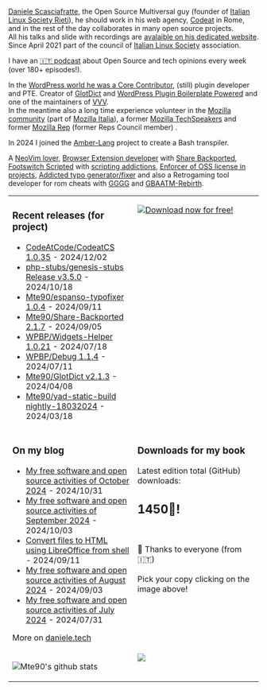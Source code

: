 [Daniele Scasciafratte](https://twitter.com/mte90net), the Open Source Multiversal guy (founder of [Italian Linux Society Rieti](https://rieti.ils.org/)), he should work in his web agency, [Codeat](https://github.com/CodeAtCode) in Rome, and in the rest of the day collaborates in many open source projects.  
All his talks and slide with recordings are [avalaible on his dedicated website](https://mte90.tech/).   
Since April 2021 part of the council of [Italian Linux Society](https://ils.org) association.

I have an [🇮🇹 podcast](https://daniele.tech/podcast/) about Open Source and tech opinions every week (over 180+ episodes!).

In the [WordPress world he was a Core Contributor](https://profiles.wordpress.org/mte90/), (still) plugin developer and PTE. Creator of [GlotDict](https://github.com/Mte90/GlotDict) and [WordPress Plugin Boilerplate Powered](https://github.com/WPBP/) and one of the maintainers of [VVV](https://github.com/Varying-Vagrant-Vagrants).  
In the meantime also a long time experience volunteer in the [Mozilla community](https://mozillians.org/it/u/Mte90/) (part of [Mozilla Italia](https://github.com/MozillaItalia)), a former [Mozilla TechSpeakers](https://wiki.mozilla.org/TechSpeakers) and former [Mozilla Rep](https://wiki.mozilla.org/ReMo) (former Reps Council member) .  

In 2024 I joined the [Amber-Lang](https://amber-lang.com/) project to create a Bash transpiler.

A [NeoVim lover](https://github.com/Mte90/dotfiles), [Browser Extension developer](https://github.com/Mte90/ExtStoreStats) with [Share Backported](https://github.com/Mte90/Share-Backported), [Footswitch Scripted](https://github.com/Mte90/pydal) with [scripting addictions](https://github.com/Mte90/My-Scripts), [Enforcer of OSS license in projects](https://github.com/Mte90/GH-License), [Addicted typo generator/fixer](https://github.com/Mte90/espanso-typofixer) and also a Retrogaming tool developer for rom cheats with [GGGG](https://github.com/Mte90/Game-Genie-Good-Guy) and [GBAATM-Rebirth](https://github.com/Mte90/GBAATM-Rebirth).

<table><tr><td valign="top" style="width: 50%;">

### Recent releases (for project)
<!-- recent_releases starts -->
* [CodeAtCode/CodeatCS 1.0.35](https://github.com/CodeAtCode/CodeatCS/releases/tag/1.0.35) - 2024/12/02
* [php-stubs/genesis-stubs Release v3.5.0](https://github.com/php-stubs/genesis-stubs/releases/tag/v3.5.0) - 2024/10/18
* [Mte90/espanso-typofixer 1.0.4](https://github.com/Mte90/espanso-typofixer/releases/tag/1.0.4) - 2024/09/11
* [Mte90/Share-Backported 2.1.7](https://github.com/Mte90/Share-Backported/releases/tag/v2.1.7) - 2024/09/05
* [WPBP/Widgets-Helper 1.0.21](https://github.com/WPBP/Widgets-Helper/releases/tag/1.0.21) - 2024/07/18
* [WPBP/Debug 1.1.4](https://github.com/WPBP/Debug/releases/tag/1.1.4) - 2024/07/11
* [Mte90/GlotDict v2.1.3](https://github.com/Mte90/GlotDict/releases/tag/v2.1.3) - 2024/04/08
* [Mte90/yad-static-build nightly-18032024](https://github.com/Mte90/yad-static-build/releases/tag/nightly-18032024) - 2024/03/18
<!-- recent_releases ends -->
</td><td valign="top" style="width: 50%;">

[![Download now for free!](https://daniele.tech/wp-content/uploads/2022/09/cover-2022-1-300x300.png)](https://daniele.tech/2022/09/contribute-to-open-source-the-right-way-3nd-edition/)

</td></tr>
<tr><td valign="top" style="width: 50%;">

### On my blog
<!-- blog starts -->
* [My free software and open source activities of October 2024](https://daniele.tech/2024/10/my-free-software-and-open-source-activities-of-october-2024/) - 2024/10/31
* [My free software and open source activities of September 2024](https://daniele.tech/2024/10/my-free-software-and-open-source-activities-of-september-2024/) - 2024/10/03
* [Convert files to HTML using LibreOffice from shell](https://daniele.tech/2024/09/convert-files-to-html-using-libreoffice-from-shell/) - 2024/09/11
* [My free software and open source activities of August 2024](https://daniele.tech/2024/09/my-free-software-and-open-source-activities-of-august-2024/) - 2024/09/03
* [My free software and open source activities of July 2024](https://daniele.tech/2024/07/my-free-software-and-open-source-activities-of-july-2024/) - 2024/07/31
<!-- blog ends -->
More on [daniele.tech](https://daniele.tech/)
</td><td valign="top" style="width: 50%;">

### Downloads for my book
<!-- book_stats starts -->
Latest edition total (GitHub) downloads: <h2>1450🎉!</h2>
<!-- book_stats ends --><br>
🤌 Thanks to everyone (from 🇮🇹)<br><br>
Pick your copy clicking on the image above!
</td></tr>
<tr><td valign="top" style="width: 50%;">
  
![Mte90's github stats](https://github-readme-stats.vercel.app/api?username=mte90&show_icons=true)
  
</td><td valign="top" style="width: 50%;">
  <a href="https://daniele.tech/podcast"><img src="https://daniele.tech/wp-content/uploads/2020/12/Open_source1-300x300.png"></a>
</td></tr></table>
